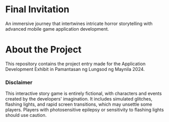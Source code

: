 
#  Final Invitation

An immersive journey that intertwines intricate horror storytelling with advanced mobile game application development. 

# About the Project
This repository contains the project entry made for the Application Development Exhibit in Pamantasan ng Lungsod ng Maynila 2024.

### Disclaimer
This interactive story game is entirely fictional, with characters and events created by the developers' imagination. It includes simulated glitches, flashing lights, and rapid screen transitions, which may unsettle some players. Players with photosensitive epilepsy or sensitivity to flashing lights should use caution.
